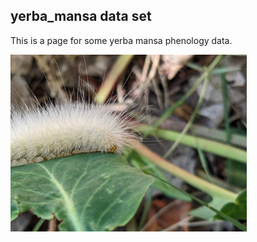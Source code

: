 ## yerba_mansa data set 
This is a page for some yerba mansa phenology data.

<img
src="https://github.com/IRtorre5/yerba_mansa/blob/main/images/PXL_20220719_155024451.jpg" width=75% height=75%>
